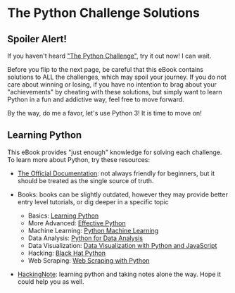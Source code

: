 # The Python Challenge Solutions

Spoiler Alert!
--------------

If you haven't heard ["The Python Challenge"](http://www.pythonchallenge.com/), try it out now! I can wait.

Before you flip to the next page, be careful that this eBook contains solutions to ALL the challenges, which may spoil your journey. If you do not care about 
winning or losing, if you have no intention to brag about your "achievements" by cheating with these solutions, but simply want to learn Python in a
fun and addictive way, feel free to move forward.

By the way, do me a favor, let's use Python 3! It is time to move on!

Learning Python
--------------

This eBook provides "just enough" knowledge for solving each challenge. To learn more about Python, try these resources:

- [The Official Documentation](https://docs.python.org/3/): not always friendly for beginners, but it should be treated as the single source of truth.
- Books: books can be slightly outdated, however they may provide better entry level tutorials, or dig deeper in a specific topic
    - Basics: <a  href="https://www.amazon.com/gp/product/1449355730/ref=as_li_tl?ie=UTF8&camp=1789&creative=9325&creativeASIN=1449355730&linkCode=as2&tag=xstore0b-20&linkId=0f8091584e9487ea57d552344706bcc4">Learning Python</a><!--<img src="//ir-na.amazon-adsystem.com/e/ir?t=xstore0b-20&l=am2&o=1&a=1449355730" width="1" height="1" border="0" alt="" style="border:none !important; margin:0px !important;" />-->
    - More Advanced: <a  href="https://www.amazon.com/gp/product/0134034287/ref=as_li_tl?ie=UTF8&camp=1789&creative=9325&creativeASIN=0134034287&linkCode=as2&tag=xstore0b-20&linkId=a18fd3ee3bb60be38d85fe66930a3c05">Effective Python</a><!--<img src="//ir-na.amazon-adsystem.com/e/ir?t=xstore0b-20&l=am2&o=1&a=0134034287" width="1" height="1" border="0" alt="" style="border:none !important; margin:0px !important;" />-->
    - Machine Learning: <a  href="https://www.amazon.com/gp/product/1783555130/ref=as_li_tl?ie=UTF8&camp=1789&creative=9325&creativeASIN=1783555130&linkCode=as2&tag=xstore0b-20&linkId=69c1297b427d115fbca98b37870f7ddb">Python Machine Learning</a><!--<img src="//ir-na.amazon-adsystem.com/e/ir?t=xstore0b-20&l=am2&o=1&a=1783555130" width="1" height="1" border="0" alt="" style="border:none !important; margin:0px !important;" />-->
    - Data Analysis: <a  href="https://www.amazon.com/gp/product/1449319793/ref=as_li_tl?ie=UTF8&camp=1789&creative=9325&creativeASIN=1449319793&linkCode=as2&tag=xstore0b-20&linkId=e69b9234e40c2ce73ae81298ae77f898">Python for Data Analysis</a><!--<img src="//ir-na.amazon-adsystem.com/e/ir?t=xstore0b-20&l=am2&o=1&a=1449319793" width="1" height="1" border="0" alt="" style="border:none !important; margin:0px !important;" />-->
    - Data Visualization: <a  href="https://www.amazon.com/gp/product/1491920513/ref=as_li_tl?ie=UTF8&camp=1789&creative=9325&creativeASIN=1491920513&linkCode=as2&tag=xstore0b-20&linkId=bc762229e7a19282fdf95b409a675d2f">Data Visualization with Python and JavaScript</a><!--<img src="//ir-na.amazon-adsystem.com/e/ir?t=xstore0b-20&l=am2&o=1&a=1491920513" width="1" height="1" border="0" alt="" style="border:none !important; margin:0px !important;" />-->
    - Hacking: <a  href="https://www.amazon.com/gp/product/1593275900/ref=as_li_tl?ie=UTF8&camp=1789&creative=9325&creativeASIN=1593275900&linkCode=as2&tag=xstore0b-20&linkId=b33977e81f8328b0804429f2988cc0ab">Black Hat Python</a><!--<img src="//ir-na.amazon-adsystem.com/e/ir?t=xstore0b-20&l=am2&o=1&a=1593275900" width="1" height="1" border="0" alt="" style="border:none !important; margin:0px !important;" />-->
    - Web Scraping: <a  href="https://www.amazon.com/gp/product/1491910291/ref=as_li_tl?ie=UTF8&camp=1789&creative=9325&creativeASIN=1491910291&linkCode=as2&tag=xstore0b-20&linkId=7bcc8c0654b66fedd9219cd13c217413">Web Scraping with Python</a><!--<img src="//ir-na.amazon-adsystem.com/e/ir?t=xstore0b-20&l=am2&o=1&a=1491910291" width="1" height="1" border="0" alt="" style="border:none !important; margin:0px !important;" />-->

- [HackingNote](https://www.hackingnote.com/en/python/overview/): learning python and taking notes alone the way. Hope it could help you as well.


